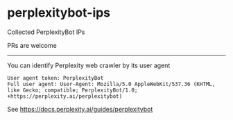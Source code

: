 # perplexitybot-ips
Collected PerplexityBot IPs

PRs are welcome

----

You can identify Perplexity web crawler by its user agent

```
User agent token: PerplexityBot
Full user agent: User-Agent: Mozilla/5.0 AppleWebKit/537.36 (KHTML, like Gecko; compatible; PerplexityBot/1.0; +https://perplexity.ai/perplexitybot)
```

See https://docs.perplexity.ai/guides/perplexitybot
